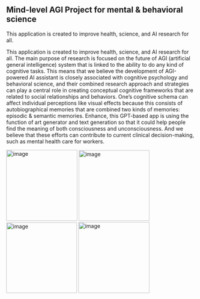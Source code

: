 ## Mind-level AGI Project for mental & behavioral science

This application is created to improve health, science, and AI research for all. 

This application is created to improve health, science, and AI research for all. The main purpose of research is focused on the future of AGI (artificial general intelligence) system that is linked to the ability to do any kind of cognitive tasks. This means that we believe the development of AGI-powered AI assistant is closely associated with cognitive psychology and behavioral science, and their combined research approach and strategies can play a central role in creating conceptual cognitive frameworks that are related to social relationships and behaviors. One’s cognitive schema can affect individual perceptions like visual effects because this consists of autobiographical memories that are combined two kinds of memories: episodic & semantic memories. Enhance, this GPT-based app is using the function of art generator and text generation so that it could help people find the meaning of both consciousness and unconsciousness. And we believe that these efforts can contribute to current clinical decision-making, such as mental health care for workers.

<img width="189" alt="image" src="https://github.com/zhengzc18/GPTProject/assets/63805954/fb6210ab-a228-459e-ae73-ea9d47a4fef4"> <img width="188" alt="image" src="https://github.com/zhengzc18/GPTProject/assets/63805954/781cbba7-5150-483c-9717-2a5b64767250"> <img width="188" alt="image" src="https://github.com/zhengzc18/GPTProject/assets/63805954/e56bda54-3d32-480d-84dd-785acad6311a"> <img width="189" alt="image" src="https://github.com/zhengzc18/GPTProject/assets/63805954/ab1285a5-564d-4a41-93dd-ec06b43775a3">

